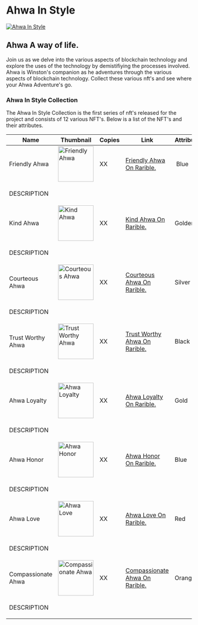 <!DOCTYPE html>
<html lang="en">

<head>
    <meta charset="UTF-8" />
    <meta http-equiv="X-UA-Compatible" content="IE=edge" />
    <meta name="viewport" content="width=device-width, initial-scale=1.0" />
</head>
<body>
    <h1>Ahwa In Style</h1>
    <a href="https://rarible.com/dreamingrainbow/owned?filter[collections][]=POLYGON-0x579600290fac9f20d4db01bb0b0dbcd0cc11cf6b"
        target="_blank"><img src="https://ipfs.io/ipfs/bafybeibweex6z365wcjx7w5o6sqdnrf6hbgod3ogtn3ovxcfrepymo2wzm"
            alt="Ahwa In Style" /></a>
    <h2>Ahwa A way of life.</h2>
    <p>Join us as we delve into the various aspects of blockchain technology and explore the uses of the technology by
        demistifiying the processes involved. Ahwa is Winston's companion as he adventures through the various aspects
        of blockchain technology. Collect these various nft's and see where your Ahwa Adventure's go.</p>
    <h3>Ahwa In Style Collection</h3>
    <p>The Ahwa In Style Collection is the first series of nft's released for the project and consists of 12 various
        NFT's.
        Below is a list of the NFT's and their attributes.</p>
    <table>
        <thead>
            <tr>
                <th>
                    Name
                </th>
                <th>
                    Thumbnail
                </th>
                <th>
                    Copies
                </th>
                <th>
                    Link
                </th>
                <th>
                    Attributes
                </th>
            </tr>
        </thead>
        <tbody>
            <tr>
                <td>
                    Friendly Ahwa
                </td>
                <td>
                    <img src="https://ipfs.io/ipfs/bafybeibpik4mvymncqaq2fk3s4y4wgpludy56y7chqws4a2sonxabnt7tu/image.png"
                        alt="Friendly Ahwa" width="96px" />
                </td>
                <td>
                    XX
                </td>
                <td>
                    <a href="" target="_blank">Friendly Ahwa On Rarible.</a>
                </td>
                <td>
                    <span class="gold">&nbsp;</span><span class="blue">Blue</span><span class="bow"></span>
                </td>
            </tr>
            <tr>
                <td colspan="4">
                    <p>DESCRIPTION</p>
                </td>
            </tr>
            <tr>
                <td>
                    Kind Ahwa
                </td>
                <td>
                    <img src="https://ipfs.io/ipfs/bafybeieywipxwbwfkbt5gf5ngibg6edjwpwmem5mdklc7px4lb5i63fcru/image.png"
                        alt="Kind Ahwa" width="96px" />
                </td>
                <td>
                    XX
                </td>
                <td>
                    <a href="" target="_blank">Kind Ahwa On Rarible.</a>
                </td>
                <td>
                    <span class="gold"></span><span class="golden">Golden</span><span class="chain">x2</span>
                </td>
            </tr>
            <tr>
                <td colspan="4">
                    <p>DESCRIPTION</p>
                </td>
            </tr>
            <tr>
                <td>
                    Courteous Ahwa
                </td>
                <td>
                    <img src="https://ipfs.io/ipfs/bafybeibrmcvuw7fsv7a6hophkyjl6wka2vb336yldyyqp4c262c2txhw54/image.png"
                        alt="Courteous Ahwa" width="96px" />
                </td>
                <td>
                    XX
                </td>
                <td>
                    <a href="" target="_blank">Courteous Ahwa On Rarible.</a>
                </td>
                <td>
                    <span class="gold"></span><span class="Silver">Silver</span><span class="chain"></span><span
                        class="pin"></span>
                </td>
            </tr>
            <tr>
                <td colspan="4">
                    <p>DESCRIPTION</p>
                </td>
            </tr>
            <tr>
                <td>
                    Trust Worthy Ahwa
                </td>
                <td>
                    <img src="https://ipfs.io/ipfs/bafybeibb5hz3ocaxo55dcnzhebky5jzir6qygrr3zu55na2bht5dsyfepu/image.png"
                        alt="Trust Worthy Ahwa" width="96px" />
                </td>
                <td>
                    XX
                </td>
                <td>
                    <a href="" target="_blank">Trust Worthy Ahwa On Rarible.</a>
                </td>
                <td>
                    <span class="gold"></span><span class="black">Black</span><span class="bow"></span>
                </td>
            </tr>
            <tr>
                <td colspan="4">
                    <p>DESCRIPTION</p>
                </td>
            </tr>
            <tr>
                <td>
                    Ahwa Loyalty
                </td>
                <td>
                    <img src="https://ipfs.io/ipfs/bafybeial66rr6opzoewkvbpr37jfdzfq4b6vwgtdti2wxtrbqgf4mqbhqe/image.png"
                        alt="Ahwa Loyalty" width="96px" />
                </td>
                <td>
                    XX
                </td>
                <td>
                    <a href="" target="_blank">Ahwa Loyalty On Rarible.</a>
                </td>
                <td>
                    <span class="gold"></span><span class="golden">Gold</span><span class="bow"></span>
                </td>
            </tr>
            <tr>
                <td colspan="4">
                    <p>DESCRIPTION</p>
                </td>
            </tr>
            <tr>
                <td>
                    Ahwa Honor
                </td>
                <td>
                    <img src="https://ipfs.io/ipfs/bafybeiay4uya2gmg3gqvwwmwbcjxobmbagjf7ywl654nxrxum3zglzsgbe/image.png"
                        alt="Ahwa Honor" width="96px" />
                </td>
                <td>
                    XX
                </td>
                <td>
                    <a href="" target="_blank">Ahwa Honor On Rarible.</a>
                </td>
                <td>
                    <span class="gold"></span><span class="blue">Blue</span><span class="bow"></span>
                </td>
            </tr>
            <tr>
                <td colspan="4">
                    <p>DESCRIPTION</p>
                </td>
            </tr>
            <tr>
                <td>
                    Ahwa Love
                </td>
                <td>
                    <img src="https://ipfs.io/ipfs/bafybeie4dzmdaepanzv5x5rkv4wsq63qsgz6mxwxepop6mi7raqptxpjlq/image.png"
                        alt="Ahwa Love" width="96px" />
                </td>
                <td>
                    XX
                </td>
                <td>
                    <a href="" target="_blank">Ahwa Love On Rarible.</a>
                </td>
                <td>
                    <span class="gold"></span><span class="red">Red</span><span class="bow"></span>
                </td>
            </tr>
            <tr>
                <td colspan="4">
                    <p>DESCRIPTION</p>
                </td>
            </tr>
            <tr>
                <td>
                    Compassionate Ahwa
                </td>
                <td>
                    <img src="https://ipfs.io/ipfs/bafybeibtfxkfbqgxilgexk6xncvqeeavhzb54uffl4dhlltilexpniehce/image.png"
                        alt="Compassionate Ahwa" width="96px" />
                </td>
                <td>
                    XX
                </td>
                <td>
                    <a href="" target="_blank">Compassionate Ahwa On Rarible.</a>
                </td>
                <td>
                    <span class="gold"></span><span class="orange">Orange</span><span class="bow"></span>
                </td>
            </tr>
            <tr>
                <td colspan="4">
                    <p>DESCRIPTION</p>
                </td>
            </tr>
        </tbody>
    </table>

</body>

</html>

